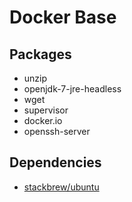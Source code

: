 # Docker Base

## Packages

* unzip 
* openjdk-7-jre-headless 
* wget 
* supervisor 
* docker.io 
* openssh-server

## Dependencies

* [stackbrew/ubuntu](https://registry.hub.docker.com/u/stackbrew/ubuntu/)
